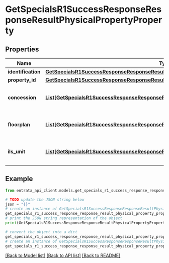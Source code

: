 # GetSpecialsR1SuccessResponseResponseResultPhysicalPropertyProperty


## Properties

Name | Type | Description | Notes
------------ | ------------- | ------------- | -------------
**identification** | [**GetSpecialsR1SuccessResponseResponseResultPhysicalPropertyPropertyIdentification**](GetSpecialsR1SuccessResponseResponseResultPhysicalPropertyPropertyIdentification.md) |  | 
**property_id** | [**GetSpecialsR1SuccessResponseResponseResultPhysicalPropertyPropertyPropertyID**](GetSpecialsR1SuccessResponseResponseResultPhysicalPropertyPropertyPropertyID.md) |  | 
**concession** | [**List[GetSpecialsR1SuccessResponseResponseResultPhysicalPropertyPropertyConcessionInner]**](GetSpecialsR1SuccessResponseResponseResultPhysicalPropertyPropertyConcessionInner.md) | List of concessions for the property. | 
**floorplan** | [**List[GetSpecialsR1SuccessResponseResponseResultPhysicalPropertyPropertyFloorplanInner]**](GetSpecialsR1SuccessResponseResponseResultPhysicalPropertyPropertyFloorplanInner.md) | List of floorplans for the property. | 
**ils_unit** | [**List[GetSpecialsR1SuccessResponseResponseResultPhysicalPropertyPropertyILSUnitInner]**](GetSpecialsR1SuccessResponseResponseResultPhysicalPropertyPropertyILSUnitInner.md) | List of units associated with the property. | 

## Example

```python
from entrata_api_client.models.get_specials_r1_success_response_response_result_physical_property_property import GetSpecialsR1SuccessResponseResponseResultPhysicalPropertyProperty

# TODO update the JSON string below
json = "{}"
# create an instance of GetSpecialsR1SuccessResponseResponseResultPhysicalPropertyProperty from a JSON string
get_specials_r1_success_response_response_result_physical_property_property_instance = GetSpecialsR1SuccessResponseResponseResultPhysicalPropertyProperty.from_json(json)
# print the JSON string representation of the object
print(GetSpecialsR1SuccessResponseResponseResultPhysicalPropertyProperty.to_json())

# convert the object into a dict
get_specials_r1_success_response_response_result_physical_property_property_dict = get_specials_r1_success_response_response_result_physical_property_property_instance.to_dict()
# create an instance of GetSpecialsR1SuccessResponseResponseResultPhysicalPropertyProperty from a dict
get_specials_r1_success_response_response_result_physical_property_property_from_dict = GetSpecialsR1SuccessResponseResponseResultPhysicalPropertyProperty.from_dict(get_specials_r1_success_response_response_result_physical_property_property_dict)
```
[[Back to Model list]](../README.md#documentation-for-models) [[Back to API list]](../README.md#documentation-for-api-endpoints) [[Back to README]](../README.md)


